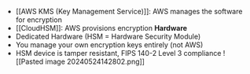 - [[AWS KMS (Key Management Service)]]: AWS manages the software for encryption
- [[CloudHSM]]: AWS provisions encryption **Hardware**
- Dedicated Hardware (HSM = Hardware Security Module)
- You manage your own encryption keys entirely (not AWS)
- HSM device is tamper resistant, FIPS 140-2 Level 3 compliance
![[Pasted image 20240524142802.png]]
